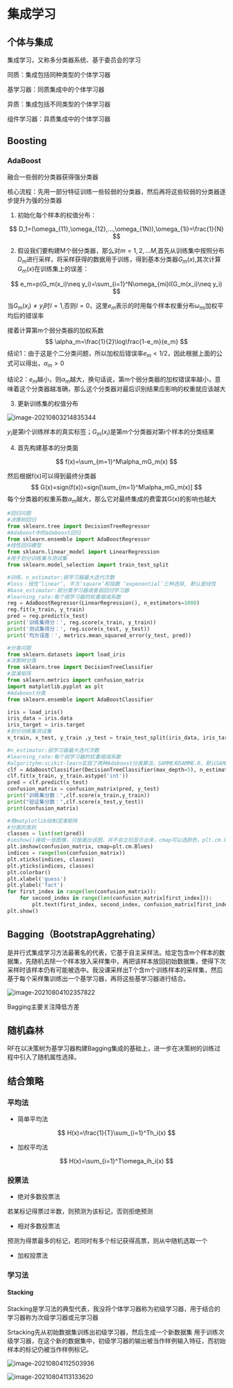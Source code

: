 # 集成学习

## 个体与集成

集成学习，又称多分类器系统、基于委员会的学习

同质：集成包括同种类型的个体学习器

基学习器：同质集成中的个体学习器

异质：集成包括不同类型的个体学习器

组件学习器：异质集成中的个体学习器

## Boosting

### AdaBoost

 融合一些弱的分类器获得强分类器

核心流程：先用一部分特征训练一些较弱的分类器，然后再将这些较弱的分类器逐步提升为强的分类器

1.   初始化每个样本的权值分布：

$$
D_1=(\omega_{11},\omega_{12},...,\omega_{1N}),\omega_{1i}=\frac{1}{N}
$$

2.   假设我们要构建M个弱分类器，那么对$m=1,2,...M,$首先从训练集中按照分布$D_m$​进行采样，将采样获得的数据用于训练，得到基本分类器$G_m(x)$​,其次计算$G_m(x)$在训练集上的误差：

$$
e_m=p(G_m(x_i)\neq y_i)=\sum_{i=1}^N\omega_{mi}I(G_m(x_i)\neq y_i)
$$

当$G_m(x_i)\neq y_i$时$I=1$,否则$I=0$​，这里$e_m$表示的时用每个样本权重分布$\omega_{mi}$加权平均后的错误率

接着计算第m个弱分类器的加权系数
$$
\alpha_m=\frac{1}{2}\log\frac{1-e_m}{e_m}
$$
结论1：由于这是个二分类问题，所以加权后错误率$e_m<1/2$，因此根据上面的公式可以得出，$\alpha_m>0$

结论2：$e_m$越小，则$\alpha_m$​越大，换句话说，第m个弱分类器的加权错误率越小，意味着这个分类器越准确，那么这个分类器对最后识别结果应影响的权重就应该越大

3.   更新训练集的权值分布

![image-20210803214835344](http://tenjoutena.oss-cn-guangzhou.aliyuncs.com/img/image-20210803214835344.png)

 $y_i$​是第i个训练样本的真实标签​；$G_m(x_i)$是第m个分类器对第i个样本的分类结果

4.   首先构建基本的分类面

$$
f(x)=\sum_{m=1}^M\alpha_mG_m(x)
$$

然后根据f(x)可以得到最终分类器
$$
G(x)=sign(f(x))=sign[\sum_{m=1}^M\alpha_mG_m(x)]
$$
每个分类器的权重系数$\alpha_m$越大，那么它对最终集成的费雷其G(x)的影响也越大

```python
#回归问题
#决策树回归
from sklearn.tree import DecisionTreeRegressor
#Adaboost中的adaboost回归
from sklearn.ensemble import AdaBoostRegressor
#线性回归模型
from sklearn.linear_model import LinearRegression
#用于划分训练集与测试集
from sklearn.model_selection import train_test_split

#训练，n_estimator:弱学习器最大迭代次数
#loss：线性‘linear’, 平方‘square’和指数 ‘exponential’三种选择, 默认是线性
#base_estimator:弱分类学习器或者弱回归学习器
#learning_rate:每个弱学习器的权重缩减系数                                      
reg = AdaBoostRegressor(LinearRegression(), n_estimators=1000)
reg.fit(x_train, y_train)
pred = reg.predict(x_test)
print('训练集得分：', reg.score(x_train, y_train))
print('测试集得分：', reg.score(x_test, y_test))
print('均方误差：', metrics.mean_squared_error(y_test, pred))

#分类问题
from sklearn.datasets import load_iris
#决策树分类
from sklearn.tree import DecisionTreeClassifier
#混淆矩阵
from sklearn.metrics import confusion_matrix
import matplotlib.pyplot as plt
#Adaboost分类
from sklearn.ensemble import AdaBoostClassifier

iris = load_iris()
iris_data = iris.data
iris_target = iris.target
#划分训练集测试集
x_train, x_test, y_train ,y_test = train_test_split(iris_data, iris_target)

#n_estimator:弱学习器最大迭代次数
#learning_rate:每个弱学习器的权重缩减系数 
#algorityhm:scikit-learn实现了两种Adaboost分类算法，SAMME和SAMME.R，默认SAMME.R
clf = AdaBoostClassifier(DecisionTreeClassifier(max_depth=5), n_estimators=100)
clf.fit(x_train, y_train.astype('int'))
pred = clf.predict(x_test)
confusion_matrix = confusion_matrix(pred, y_test)
print("训练集分数：",clf.score(x_train,y_train))
print("验证集分数：",clf.score(x_test,y_test))
print(confusion_matrix)

#用matplotlib绘制混淆矩阵
#分类的类别
classes = list(set(pred))
#imshow()接收一张图像，只是画出该图，并不会立刻显示出来，cmap可以选颜色，plt.cm.Oranges/Reds/Greens
plt.imshow(confusion_matrix, cmap=plt.cm.Blues)
indices = range(len(confusion_matrix))
plt.xticks(indices, classes)
plt.yticks(indices, classes)
plt.colorbar()
plt.xlabel('guess')
plt.ylabel('fact')
for first_index in range(len(confusion_matrix)):
    for second_index in range(len(confusion_matrix[first_index])):
        plt.text(first_index, second_index, confusion_matrix[first_index][second_index])
plt.show()
```

## Bagging（BootstrapAggrehating）

​		是并行式集成学习方法最著名的代表，它基于自主采样法。给定包含m个样本的数据集，先随机去除一个样本放入采样集中，再把该样本放回初始数据集，使得下次采样时该样本仍有可能被选中。我没课采样出T个含m个训练样本的采样集，然后基于每个采样集训练出一个基学习器，再将这些基学习器进行结合。

 ![image-20210804102357822](http://tenjoutena.oss-cn-guangzhou.aliyuncs.com/img/image-20210804102357822.png)

Bagging主要关注降低方差



## 随机森林

RF在以决策树为基学习器构建Bagging集成的基础上，进一步在决策树的训练过程中引入了随机属性选择。

## 结合策略

### 平均法

*   简单平均法

$$
H(x)=\frac{1}{T}\sum_{i=1}^Th_i(x)
$$

*   加权平均法

$$
H(x)=\sum_{i=1}^T\omega_ih_i(x)
$$



### 投票法

*   绝对多数投票法

若某标记得票过半数，则预测为该标记，否则拒绝预测

*   相对多数投票法

预测为得票最多的标记，若同时有多个标记获得高票，则从中随机选取一个

*   加权投票法

    

### 学习法

#### Stacking

Stacking是学习法的典型代表，我没将个体学习器称为初级学习器，用于结合的学习器称为次级学习器或元学习器

Srtacking先从初始数据集训练出初级学习器，然后生成一个新数据集 用于训练次级学习器，在这个新的数据集中，初级学习器的输出被当作样例输入特征，而初始样本的标记仍被当作样例标记。

![image-20210804112503936](http://tenjoutena.oss-cn-guangzhou.aliyuncs.com/img/image-20210804112503936.png)

![image-20210804113133620](http://tenjoutena.oss-cn-guangzhou.aliyuncs.com/img/image-20210804113133620.png)